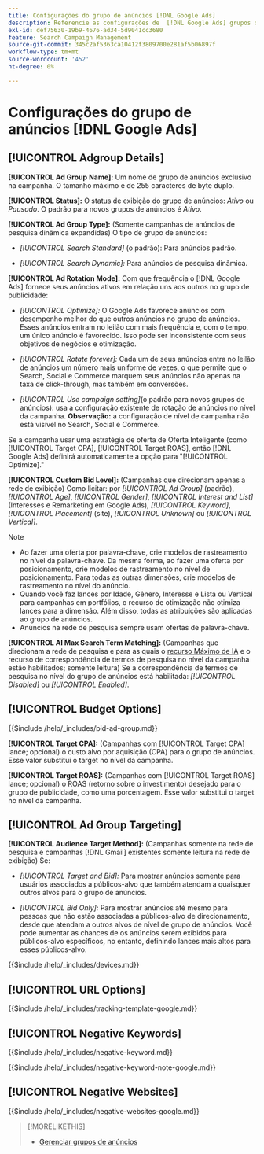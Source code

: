 ```yaml
---
title: Configurações do grupo de anúncios [!DNL Google Ads]
description: Referencie as configurações de  [!DNL Google Ads] grupos de anúncios.
exl-id: def75630-19b9-4676-ad34-5d9041cc3680
feature: Search Campaign Management
source-git-commit: 345c2af5363ca10412f3809700e281af5b06897f
workflow-type: tm+mt
source-wordcount: '452'
ht-degree: 0%

---
```


# Configurações do grupo de anúncios [!DNL Google Ads]

## [!UICONTROL Adgroup Details]

**[!UICONTROL Ad Group Name]:** Um nome de grupo de anúncios exclusivo na campanha. O tamanho máximo é de 255 caracteres de byte duplo.

**[!UICONTROL Status]:** O status de exibição do grupo de anúncios: *Ativo* ou *Pausado*. O padrão para novos grupos de anúncios é *Ativo*.

**[!UICONTROL Ad Group Type]:** (Somente campanhas de anúncios de pesquisa dinâmica expandidas) O tipo de grupo de anúncios:

* *[!UICONTROL Search Standard]* (o padrão): Para anúncios padrão.

* *[!UICONTROL Search Dynamic]:* Para anúncios de pesquisa dinâmica.

**[!UICONTROL Ad Rotation Mode]:** Com que frequência o [!DNL Google Ads] fornece seus anúncios ativos em relação uns aos outros no grupo de publicidade:

* *[!UICONTROL Optimize]:* O Google Ads favorece anúncios com desempenho melhor do que outros anúncios no grupo de anúncios. Esses anúncios entram no leilão com mais frequência e, com o tempo, um único anúncio é favorecido. Isso pode ser inconsistente com seus objetivos de negócios e otimização.

* *[!UICONTROL Rotate forever]:*   Cada um de seus anúncios entra no leilão de anúncios um número mais uniforme de vezes, o que permite que o Search, Social e Commerce marquem seus anúncios não apenas na taxa de click-through, mas também em conversões.

* *[!UICONTROL Use campaign setting]*(o padrão para novos grupos de anúncios): usa a configuração existente de rotação de anúncios no nível da campanha. **Observação:** a configuração de nível de campanha não está visível no Search, Social e Commerce.

Se a campanha usar uma estratégia de oferta de Oferta Inteligente (como [!UICONTROL Target CPA], [!UICONTROL Target ROAS], então [!DNL Google Ads] definirá automaticamente a opção para &quot;[!UICONTROL Optimize].&quot;

**[!UICONTROL Custom Bid Level]:** (Campanhas que direcionam apenas a rede de exibição) Como licitar: por *[!UICONTROL Ad Group]* (padrão), *[!UICONTROL Age]*, *[!UICONTROL Gender]*, *[!UICONTROL Interest and List]* (Interesses e Remarketing em Google Ads), *[!UICONTROL Keyword]*, *[!UICONTROL Placement]* (site), *[!UICONTROL Unknown]* ou *[!UICONTROL Vertical]*.

>[!NOTE]
>
>* Ao fazer uma oferta por palavra-chave, crie modelos de rastreamento no nível da palavra-chave. Da mesma forma, ao fazer uma oferta por posicionamento, crie modelos de rastreamento no nível de posicionamento. Para todas as outras dimensões, crie modelos de rastreamento no nível do anúncio.
>* Quando você faz lances por Idade, Gênero, Interesse e Lista ou Vertical para campanhas em portfólios, o recurso de otimização não otimiza lances para a dimensão. Além disso, todas as atribuições são aplicadas ao grupo de anúncios.
>* Anúncios na rede de pesquisa sempre usam ofertas de palavra-chave.

**[!UICONTROL AI Max Search Term Matching]:** (Campanhas que direcionam a rede de pesquisa e para as quais o [recurso Máximo de IA](https://support.google.com/google-ads/answer/15910366) e o recurso de correspondência de termos de pesquisa no nível da campanha estão habilitados; somente leitura) Se a correspondência de termos de pesquisa no nível do grupo de anúncios está habilitada: *[!UICONTROL Disabled]* ou *[!UICONTROL Enabled]*.

## [!UICONTROL Budget Options]

<!-- **[!UICONTROL Bid]:** -->

{{$include /help/_includes/bid-ad-group.md}}

**[!UICONTROL Target CPA]:** (Campanhas com [!UICONTROL Target CPA] lance; opcional) o custo alvo por aquisição (CPA) para o grupo de anúncios. Esse valor substitui o target no nível da campanha.

**[!UICONTROL Target ROAS]:** (Campanhas com [!UICONTROL Target ROAS] lance; opcional) o ROAS (retorno sobre o investimento) desejado para o grupo de publicidade, como uma porcentagem. Esse valor substitui o target no nível da campanha.

## [!UICONTROL Ad Group Targeting]

**[!UICONTROL Audience Target Method]:** (Campanhas somente na rede de pesquisa e campanhas [!DNL Gmail] existentes somente leitura na rede de exibição) Se:

* *[!UICONTROL Target and Bid]:* Para mostrar anúncios somente para usuários associados a públicos-alvo que também atendam a quaisquer outros alvos para o grupo de anúncios.

* *[!UICONTROL Bid Only]:* Para mostrar anúncios até mesmo para pessoas que não estão associadas a públicos-alvo de direcionamento, desde que atendam a outros alvos de nível de grupo de anúncios. Você pode aumentar as chances de os anúncios serem exibidos para públicos-alvo específicos, no entanto, definindo lances mais altos para esses públicos-alvo.

<!-- **[!UICONTROL Devices]:** -->

{{$include /help/_includes/devices.md}}

## [!UICONTROL URL Options]

<!-- **[!UICONTROL Tracking Template]:** -->

{{$include /help/_includes/tracking-template-google.md}}

## [!UICONTROL Negative Keywords]

<!-- **[!UICONTROL Negative Keywords]:** -->

{{$include /help/_includes/negative-keyword.md}}

<!-- Note for **[!UICONTROL Negative Keywords]:** -->

{{$include /help/_includes/negative-keyword-note-google.md}}

## [!UICONTROL Negative Websites]

<!-- **[!UICONTROL Negative Websites]:** -->

{{$include /help/_includes/negative-websites-google.md}}

>[!MORELIKETHIS]
>
>* [Gerenciar grupos de anúncios](/help/search-social-commerce/campaign-management/campaigns/ad-group-manage.md)
